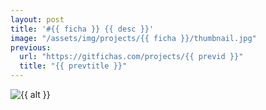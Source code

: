```yaml
---
layout: post
title: '#{{ ficha }} {{ desc }}'
image: "/assets/img/projects/{{ ficha }}/thumbnail.jpg"
previous:
  url: "https://gitfichas.com/projects/{{ previd }}"
  title: "{{ prevtitle }}"
---
```


<img  alt="{{ alt }}" src="/assets/img/projects/{{ ficha }}/full.jpg">
